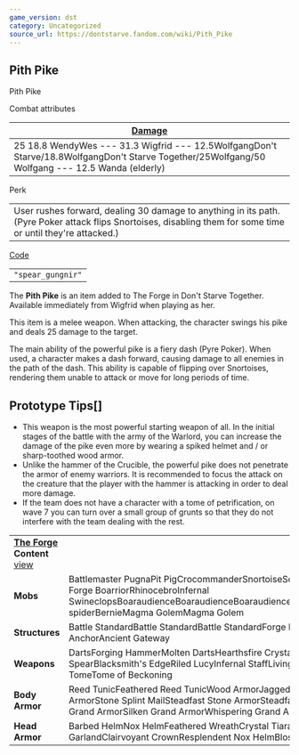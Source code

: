 ```yaml
---
game_version: dst
category: Uncategorized
source_url: https://dontstarve.fandom.com/wiki/Pith_Pike
---
```


## Pith Pike

Pith Pike

Combat attributes

| [Damage](/wiki/Damage "Damage") |
| --- |
| 25  18.8 WendyWes  ---  31.3 Wigfrid  ---  12.5WolfgangDon't Starve/18.8WolfgangDon't Starve Together/25Wolfgang/50 Wolfgang  ---  12.5 Wanda (elderly) |

Perk

|  |
| --- |
| User rushes forward, dealing 30 damage to anything in its path. (Pyre Poker attack flips Snortoises, disabling them for some time or until they're attacked.) |

[Code](/wiki/Console "Console")

|  |
| --- |
| `"spear_gungnir"` |

The **Pith Pike** is an item added to The Forge in Don't Starve Together. Available immediately from Wigfrid when playing as her.

This item is a melee weapon. When attacking, the character swings his pike and deals 25 damage to the target.

The main ability of the powerful pike is a fiery dash (Pyre Poker). When used, a character makes a dash forward, causing damage to all enemies in the path of the dash. This ability is capable of flipping over Snortoises, rendering them unable to attack or move for long periods of time.

## Prototype Tips[]

* This weapon is the most powerful starting weapon of all. In the initial stages of the battle with the army of the Warlord, you can increase the damage of the pike even more by wearing a spiked helmet and / or sharp-toothed wood armor.
* Unlike the hammer of the Crucible, the powerful pike does not penetrate the armor of enemy warriors. It is recommended to focus the attack on the creature that the player with the hammer is attacking in order to deal more damage.
* If the team does not have a character with a tome of petrification, on wave 7 you can turn over a small group of grunts so that they do not interfere with the team dealing with the rest.

|  |  |
| --- | --- |
| **[The Forge](/wiki/The_Forge "The Forge") Content** [view](/wiki/Template:The_Forge_Content "Template:The Forge Content") | |
| **Mobs** | Battlemaster PugnaPit PigCrocommanderSnortoiseScorpeonBoarillaGrand Forge BoarriorRhinocebroInfernal SwineclopsBoaraudienceBoaraudienceBoaraudienceBoaraudienceAbigailBaby spiderBernieMagma GolemMagma Golem |
| **Structures** | Battle StandardBattle StandardBattle StandardForge PortalAncient AnchorAncient Gateway |
| **Weapons** | DartsForging HammerMolten DartsHearthsfire CrystalsPith PikeSpiral SpearBlacksmith's EdgeRiled LucyInfernal StaffLiving StaffPetrifying TomeTome of Beckoning |
| **Body Armor** | Reed TunicFeathered Reed TunicWood ArmorJagged Wood ArmorSilken Wood ArmorStone Splint MailSteadfast Stone ArmorSteadfast Grand ArmorJagged Grand ArmorSilken Grand ArmorWhispering Grand Armor |
| **Head Armor** | Barbed HelmNox HelmFeathered WreathCrystal TiaraFlower HeadbandWoven GarlandClairvoyant CrownResplendent Nox HelmBlossomed Wreath |